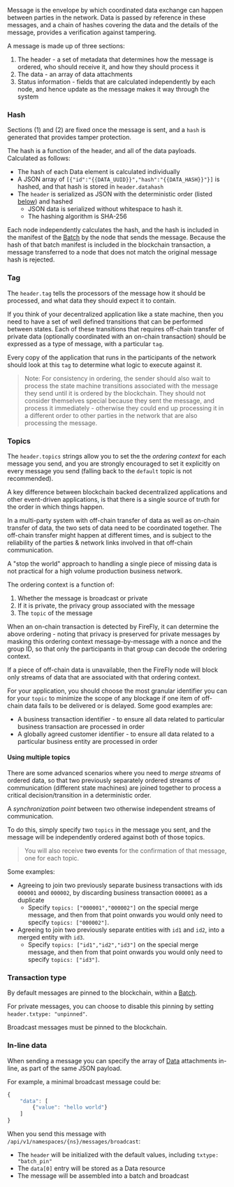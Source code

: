 Message is the envelope by which coordinated data exchange can happen between parties in the network. Data is passed by reference in these messages, and a chain of hashes covering the data and the details of the message, provides a verification against tampering.

A message is made up of three sections:

1. The header - a set of metadata that determines how the message is ordered, who should receive it, and how they should process it
2. The data - an array of data attachments
3. Status information - fields that are calculated independently by each node, and hence update as the message makes it way through the system

### Hash

Sections (1) and (2) are fixed once the message is sent, and a `hash` is generated that provides tamper protection.

The hash is a function of the header, and all of the data payloads. Calculated as follows:

- The hash of each Data element is calculated individually
- A JSON array of `[{"id":"{{DATA_UUID}}","hash":"{{DATA_HASH}}"}]` is hashed, and that hash is stored in `header.datahash`
- The `header` is serialized as JSON with the deterministic order (listed [below](#messageheader)) and hashed
  - JSON data is serialized without whitespace to hash it.
  - The hashing algorithm is SHA-256

Each node independently calculates the hash, and the hash is included in the manifest of the [Batch](./batch.md) by the
node that sends the message.
Because the hash of that batch manifest is included in the blockchain transaction, a message transferred to
a node that does not match the original message hash is rejected.

### Tag

The `header.tag` tells the processors of the message how it should be processed, and what data they should expect it to contain.

If you think of your decentralized application like a state machine, then you need to have a set of well defined transitions
that can be performed between states. Each of these transitions that requires off-chain transfer of private data
(optionally coordinated with an on-chain transaction) should be expressed as a type of message, with a particular `tag`.

Every copy of the application that runs in the participants of the network should look at this `tag` to determine what
logic to execute against it.

> Note: For consistency in ordering, the sender should also wait to process the state machine transitions associated
> with the message they send until it is ordered by the blockchain. They should not consider themselves special because
> they sent the message, and process it immediately - otherwise they could end up processing it in a different order
> to other parties in the network that are also processing the message.

### Topics

The `header.topics` strings allow you to set the the _ordering context_ for each message you send, and you are strongly
encouraged to set it explicitly on every message you send (falling back to the `default` topic is not recommended).

A key difference between blockchain backed decentralized applications and other event-driven applications, is
that there is a single source of truth for the order in which things happen.

In a multi-party system with off-chain transfer of data as well as on-chain transfer of data, the two sets of
data need to be coordinated together. The off-chain transfer might happen at different times, and is subject to the reliability
of the parties & network links involved in that off-chain communication.

A "stop the world" approach to handling a single piece of missing data is not practical for a high volume
production business network.

The ordering context is a function of:

1. Whether the message is broadcast or private
2. If it is private, the privacy group associated with the message
3. The `topic` of the message

When an on-chain transaction is detected by FireFly, it can determine the above ordering - noting that privacy is preserved
for private messages by masking this ordering context message-by-message with a nonce and the group ID, so that only the
participants in that group can decode the ordering context.

If a piece of off-chain data is unavailable, then the FireFly node will block only streams of data that are associated
with that ordering context.

For your application, you should choose the most granular identifier you can for your `topic` to minimize the scope
of any blockage if one item of off-chain data fails to be delivered or is delayed. Some good examples are:

- A business transaction identifier - to ensure all data related to particular business transaction are processed in order
- A globally agreed customer identifier - to ensure all data related to a particular business entity are processed in order

#### Using multiple topics

There are some advanced scenarios where you need to _merge streams_ of ordered data, so that two previously separately
ordered streams of communication (different state machines) are joined together to process a critical decision/transition
in a deterministic order.

A _synchronization point_ between two otherwise independent streams of communication.

To do this, simply specify two `topics` in the message you sent, and the message will be independently ordered against
both of those topics.

> You will also receive **two events** for the confirmation of that message, one for each topic.

Some examples:

- Agreeing to join two previously separate business transactions with ids `000001` and `000002`, by discarding business transaction `000001` as a duplicate
  - Specify `topics: ["000001","000002"]` on the special merge message, and then from that point onwards you would only need to specify `topics: ["000002"]`.
- Agreeing to join two previously separate entities with `id1` and `id2`, into a merged entity with `id3`.
  - Specify `topics: ["id1","id2","id3"]` on the special merge message, and then from that point onwards you would only need to specify `topics: ["id3"]`.

### Transaction type

By default messages are pinned to the blockchain, within a [Batch](./batch.md).

For private messages, you can choose to disable this pinning by setting `header.txtype: "unpinned"`.

Broadcast messages must be pinned to the blockchain.

### In-line data

When sending a message you can specify the array of [Data](./data.md) attachments in-line, as part of the same JSON payload.

For example, a minimal broadcast message could be:

```js
{
    "data": [
        {"value": "hello world"}
    ]
}
```

When you send this message with `/api/v1/namespaces/{ns}/messages/broadcast`:

- The `header` will be initialized with the default values, including `txtype: "batch_pin"`
- The `data[0]` entry will be stored as a Data resource
- The message will be assembled into a batch and broadcast
